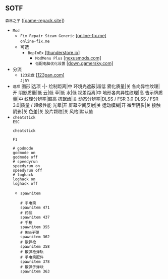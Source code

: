 ## SOTF
`森林之子` ([[game-repack.site]](https://game-repack.site/2024/05/17/sons-of-the-forest-build-14378241/))
* `Mod`
  * `Fix Repair Steam Generic` [[online-fix.me]](https://online-fix.me/games/survival/17220-sons-of-the-forest-po-seti.html)  
`online-fix.me`
  * 可选
    * `BepInEx` [[thunderstore.io]](https://thunderstore.io/c/sons-of-the-forest/p/BepInEx/BepInExPack_IL2CPP/)
      * `ModMenu Plus` [[nexusmods.com]](https://www.nexusmods.com/sonsoftheforest/mods/113)
      * `低配电脑优化设置` [[down.gamersky.com]](https://down.gamersky.com/pc/202303/1578092.shtml)
* 分流
  * `123云盘` [[123pan.com]](https://www.123pan.com/s/Hn60Vv-8lcKd)  
`Jj5Y`
* `选项`
  图形|选项
  -|-
  绘制距离|中
  环境光遮蔽|超低
  雾化质量|关
  各向异性纹理|开
  阴影质量|低
  云|低
  草|低
  水|低
  视差距离|中
  地形各向异性纹理|高
  告示牌质量|中
  纹理分辨率|超高
  抗锯齿|关
  动态分辨率|DLSS / FSR 3.0
  DLSS / FSR 3.0|质量 / 超级性能
  光晕|开
  屏幕空间反射|关
  运动模糊|开
  微型阴影|关
  接触阴影|关
  色差|关
  胶片颗粒|关
  风格|默认值
* `cheatstick`  
`ESC`
  ```
  cheatstick
  ```
  `F1`
  ```
  # godmode
  godmode on
  godmode off
  # speedyrun
  speedyrun on
  speedyrun off
  # loghack
  loghack on
  loghack off
  ```
  * `spawnitem`
    ```
    # 手电筒
    spawnitem 471
    # 药品
    spawnitem 437
    # 手枪
    spawnitem 355
    # 9mm子弹
    spawnitem 362
    # 散弹枪
    spawnitem 358
    # 散弹枪弹轨
    # 手电筒配件
    spawnitem 378
    # 散弹子弹块
    spawnitem 363